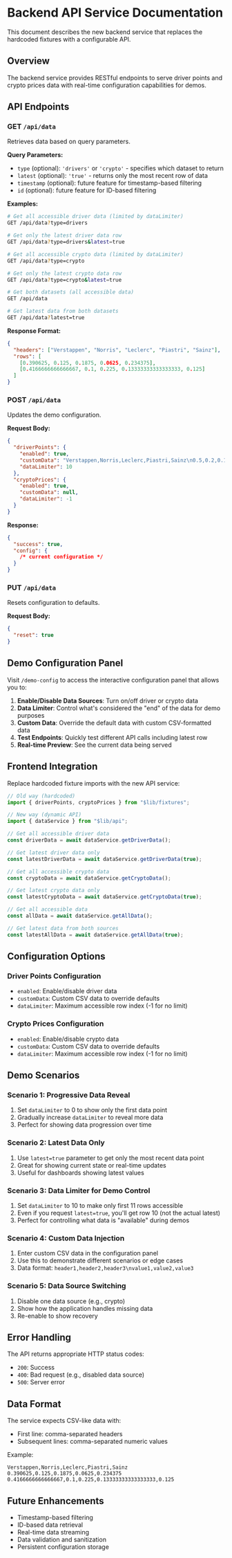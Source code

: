 # Backend API Service Documentation

This document describes the new backend service that replaces the hardcoded fixtures with a configurable API.

## Overview

The backend service provides RESTful endpoints to serve driver points and crypto prices data with real-time configuration capabilities for demos.

## API Endpoints

### GET `/api/data`

Retrieves data based on query parameters.

**Query Parameters:**

- `type` (optional): `'drivers'` or `'crypto'` - specifies which dataset to return
- `latest` (optional): `'true'` - returns only the most recent row of data
- `timestamp` (optional): future feature for timestamp-based filtering
- `id` (optional): future feature for ID-based filtering

**Examples:**

```bash
# Get all accessible driver data (limited by dataLimiter)
GET /api/data?type=drivers

# Get only the latest driver data row
GET /api/data?type=drivers&latest=true

# Get all accessible crypto data (limited by dataLimiter)
GET /api/data?type=crypto

# Get only the latest crypto data row
GET /api/data?type=crypto&latest=true

# Get both datasets (all accessible data)
GET /api/data

# Get latest data from both datasets
GET /api/data?latest=true
```

**Response Format:**

```json
{
  "headers": ["Verstappen", "Norris", "Leclerc", "Piastri", "Sainz"],
  "rows": [
    [0.390625, 0.125, 0.1875, 0.0625, 0.234375],
    [0.4166666666666667, 0.1, 0.225, 0.13333333333333333, 0.125]
  ]
}
```

### POST `/api/data`

Updates the demo configuration.

**Request Body:**

```json
{
  "driverPoints": {
    "enabled": true,
    "customData": "Verstappen,Norris,Leclerc,Piastri,Sainz\n0.5,0.2,0.15,0.1,0.05",
    "dataLimiter": 10
  },
  "cryptoPrices": {
    "enabled": true,
    "customData": null,
    "dataLimiter": -1
  }
}
```

**Response:**

```json
{
  "success": true,
  "config": {
    /* current configuration */
  }
}
```

### PUT `/api/data`

Resets configuration to defaults.

**Request Body:**

```json
{
  "reset": true
}
```

## Demo Configuration Panel

Visit `/demo-config` to access the interactive configuration panel that allows you to:

1. **Enable/Disable Data Sources**: Turn on/off driver or crypto data
2. **Data Limiter**: Control what's considered the "end" of the data for demo purposes
3. **Custom Data**: Override the default data with custom CSV-formatted data
4. **Test Endpoints**: Quickly test different API calls including latest row
5. **Real-time Preview**: See the current data being served

## Frontend Integration

Replace hardcoded fixture imports with the new API service:

```typescript
// Old way (hardcoded)
import { driverPoints, cryptoPrices } from "$lib/fixtures";

// New way (dynamic API)
import { dataService } from "$lib/api";

// Get all accessible driver data
const driverData = await dataService.getDriverData();

// Get latest driver data only
const latestDriverData = await dataService.getDriverData(true);

// Get all accessible crypto data
const cryptoData = await dataService.getCryptoData();

// Get latest crypto data only
const latestCryptoData = await dataService.getCryptoData(true);

// Get all accessible data
const allData = await dataService.getAllData();

// Get latest data from both sources
const latestAllData = await dataService.getAllData(true);
```

## Configuration Options

### Driver Points Configuration

- `enabled`: Enable/disable driver data
- `customData`: Custom CSV data to override defaults
- `dataLimiter`: Maximum accessible row index (-1 for no limit)

### Crypto Prices Configuration

- `enabled`: Enable/disable crypto data
- `customData`: Custom CSV data to override defaults
- `dataLimiter`: Maximum accessible row index (-1 for no limit)

## Demo Scenarios

### Scenario 1: Progressive Data Reveal

1. Set `dataLimiter` to 0 to show only the first data point
2. Gradually increase `dataLimiter` to reveal more data
3. Perfect for showing data progression over time

### Scenario 2: Latest Data Only

1. Use `latest=true` parameter to get only the most recent data point
2. Great for showing current state or real-time updates
3. Useful for dashboards showing latest values

### Scenario 3: Data Limiter for Demo Control

1. Set `dataLimiter` to 10 to make only first 11 rows accessible
2. Even if you request `latest=true`, you'll get row 10 (not the actual latest)
3. Perfect for controlling what data is "available" during demos

### Scenario 4: Custom Data Injection

1. Enter custom CSV data in the configuration panel
2. Use this to demonstrate different scenarios or edge cases
3. Data format: `header1,header2,header3\nvalue1,value2,value3`

### Scenario 5: Data Source Switching

1. Disable one data source (e.g., crypto)
2. Show how the application handles missing data
3. Re-enable to show recovery

## Error Handling

The API returns appropriate HTTP status codes:

- `200`: Success
- `400`: Bad request (e.g., disabled data source)
- `500`: Server error

## Data Format

The service expects CSV-like data with:

- First line: comma-separated headers
- Subsequent lines: comma-separated numeric values

Example:

```
Verstappen,Norris,Leclerc,Piastri,Sainz
0.390625,0.125,0.1875,0.0625,0.234375
0.4166666666666667,0.1,0.225,0.13333333333333333,0.125
```

## Future Enhancements

- Timestamp-based filtering
- ID-based data retrieval
- Real-time data streaming
- Data validation and sanitization
- Persistent configuration storage
